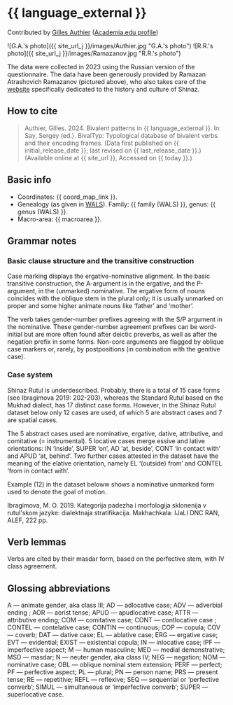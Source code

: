 # {{ language_external }}

Contributed by [Gilles Authier](https://www.ephe.psl.eu/gilles-authier) ([Academia.edu profile](https://ephe.academia.edu/GillesAuthier)) 

![G.A.'s photo]({{ site_url_j }}/images/Authier.jpg "G.A.'s photo")
![R.R.'s photo]({{ site_url_j }}/images/Ramazanov.jpg "R.R.'s photo")

The data were collected in 2023 using the Russian version of the questionnaire. The data have been generously provided by Ramazan Atrashovich Ramazanov (pictured above), who also takes care of the [website](https://www.shinaz.ru/index.html) specifically dedicated to the history and culture of Shinaz. 

## How to cite

> Authier, Gilles. 2024. Bivalent patterns in {{ language_external }}. In: Say, Sergey (ed.). BivalTyp: Typological database of bivalent verbs and their encoding frames. (Data first published on {{ initial_release_date }}; last revised on {{ last_release_date }}.) (Available online at {{ site_url }}, Accessed on {{ today }}.)

## Basic info

- Coordinates: {{ coord_map_link }}.
- Genealogy (as given in [WALS](https://wals.info/)). Family: {{ family (WALS) }}, genus: {{ genus (WALS) }}.
- Macro-area: {{ macroarea }}.

## Grammar notes

### Basic clause structure and the transitive construction

Case marking displays the ergative-nominative alignment. In the basic transitive construction, the A-argument is in the ergative, and the P-argument, in the (unmarked) nominative. The ergative form of nouns coincides with the oblique stem in the plural only; it is usually unmarked on proper and some higher animate nouns like ‘father’ and ‘mother’.

The verb takes gender-number prefixes agreeing with the S/P argument in the nominative. These gender-number agreement prefixes can be word-initial but are more often found after deictic preverbs, as well as after the negation prefix in some forms. Non-core arguments are flagged by oblique case markers or, rarely, by postpositions (in combination with the genitive case).

### Case system

Shinaz Rutul is underdescribed. Probably, there is a total of 15 case forms (see Ibragimova 2019: 202-203), whereas the Standard Rutul based on the Mukhad dialect, has 17 distinct case forms. However, in the Shinaz Rutul dataset below only 12 cases are used, of which 5 are abstract cases and 7 are spatial cases. 

The 5 abstract cases used are nominative, ergative, dative, attributive, and comitative (= instrumental). 
5 locative cases merge essive and lative orientations: IN ‘inside’, SUPER ‘on’, AD ‘at, beside’, CONT ‘in contact with’ and APUD ‘at, behind’. Two further cases attested in the dataset have the meaning of the elative orientation, namely EL ‘(outside) from’ and CONTEL ‘from in contact with’.

Example (12) in the dataset beloww shows a nominative unmarked form used to denote the goal of motion. 

Ibragimova, M. O. 2019. Kategorija padezha i morfologija sklonenija v rutul'skom jazyke: dialektnaja stratifikacija. Makhachkala: IJaLI DNC RAN, ALEF, 222 pp.

## Verb lemmas

Verbs are cited by their masdar form, based on the perfective stem, with IV class agreement.

## Glossing abbreviations

A — animate gender, aka class III; AD — adlocative case; ADV — adverbial ending ; AOR — aorist tense; APUD — apudlocative case; ATTR — attributive ending; COM — comitative case; CONT — contlocative case ; CONTEL — contelative case; CONTIN — continuous; COP — copula; COV — coverb; DAT — dative case; EL — ablative case; ERG — ergative case; EVT — evidential; EXIST — existential copula; IN — inlocative case; IPF — imperfective aspect; M — human masculine; MED — medial demonstrative; MSD — masdar; N — neuter gender, aka class IV; NEG — negation; NOM — nominative case; OBL — oblique nominal stem extension; PERF — perfect; PF — perfective aspect; PL — plural; PN — person name; PRS — present tense;
RE — repetitive; REFL — reflexive; SEQ — sequential or ‘perfective converb’; SIMUL — simultaneous or ‘imperfective converb’; SUPER — superlocative case.
